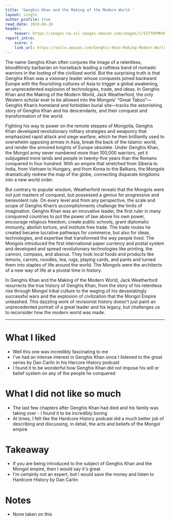 ```yaml
---
title: 'Genghis Khan and the Making of the Modern World '
layout: single
author_profile: true
read_date: 2019-06-20
header:
    teaser: https://images-na.ssl-images-amazon.com/images/I/51TTQFMK4PL._SX315_BO1,204,203,200_.jpg
report_intro:
    score: 6
    link_url: https://smile.amazon.com/Genghis-Khan-Making-Modern-World/dp/0609610627/ref=tmm_hrd_swatch_0?_encoding=UTF8&qid=&sr=
---
```


The name Genghis Khan often conjures the image of a relentless, bloodthirsty barbarian on horseback leading a ruthless band of nomadic warriors in the looting of the civilized world. But the surprising truth is that Genghis Khan was a visionary leader whose conquests joined backward Europe with the flourishing cultures of Asia to trigger a global awakening, an unprecedented explosion of technologies, trade, and ideas. In Genghis Khan and the Making of the Modern World, Jack Weatherford, the only Western scholar ever to be allowed into the Mongols’ “Great Taboo”—Genghis Khan’s homeland and forbidden burial site—tracks the astonishing story of Genghis Khan and his descendants, and their conquest and transformation of the world. 

Fighting his way to power on the remote steppes of Mongolia, Genghis Khan developed revolutionary military strategies and weaponry that emphasized rapid attack and siege warfare, which he then brilliantly used to overwhelm opposing armies in Asia, break the back of the Islamic world, and render the armored knights of Europe obsolete. Under Genghis Khan, the Mongol army never numbered more than 100,000 warriors, yet it subjugated more lands and people in twenty-five years than the Romans conquered in four hundred. With an empire that stretched from Siberia to India, from Vietnam to Hungary, and from Korea to the Balkans, the Mongols dramatically redrew the map of the globe, connecting disparate kingdoms into a new world order. 

But contrary to popular wisdom, Weatherford reveals that the Mongols were not just masters of conquest, but possessed a genius for progressive and benevolent rule. On every level and from any perspective, the scale and scope 
of Genghis Khan’s accomplishments challenge the limits of imagination. Genghis Khan was an innovative leader, the first ruler in many conquered countries to put the power of law above his own power, encourage religious freedom, create public schools, grant diplomatic immunity, abolish torture, and institute free trade. The trade routes he created became lucrative pathways for commerce, but also for ideas, technologies, and expertise that transformed the way people lived. The Mongols introduced the first international paper currency and postal system and developed and spread revolutionary technologies like printing, the cannon, compass, and abacus. They took local foods and products like lemons, carrots, noodles, tea, rugs, playing cards, and pants and turned them into staples of life around the world. The Mongols were the architects of a new way of life at a pivotal time in history. 

In Genghis Khan and the Making of the Modern World, Jack Weatherford resurrects the true history of Genghis Khan, from the story of his relentless rise through Mongol tribal culture to the waging of his devastatingly successful wars and the explosion of civilization that the Mongol Empire unleashed. This dazzling work of revisionist history doesn’t just paint an unprecedented portrait of a great leader and his legacy, but challenges us to reconsider how the modern world was made.

<div style="clear: both;"></div>

<!--more-->

---

# What I liked
* Well this one was incredibly fascinating to me
* I've had an intense interest in Genghis Khan since I listened to the great series by Dan Carlin in his Harcore History podcast
* I found it to be wonderful how Genghis Khan did not impose his will or belief system on any of the people he conquered

# What I did not like so much
* The last few chapters after Genghis Khan had died and his family was taking over - I found it to be incredibly boring
* At times, I felt like the Hardcore History podcast did a much better job of describing and discussing, in detail, the acts and beliefs of the Mongol empire

# Takeaway
* If you are being introduced to the subject of Genghis Khan and the Mongol empire, then I would say it's great
* I'm certainly not an expert, but I would save the money and listen to Hardcore History by Dan Carlin

# Notes
* None taken on this